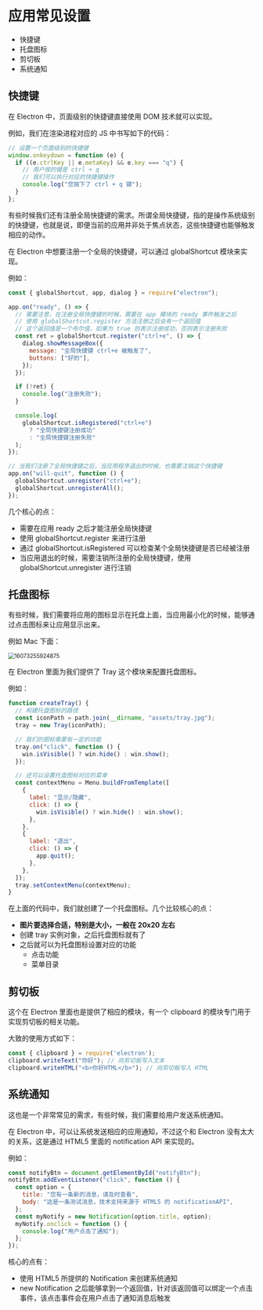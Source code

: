 # 应用常见设置

- 快捷键
- 托盘图标
- 剪切板
- 系统通知



## 快捷键

在 Electron 中，页面级别的快捷键直接使用 DOM 技术就可以实现。

例如，我们在渲染进程对应的 JS 中书写如下的代码：

```js
// 设置一个页面级别的快捷键
window.onkeydown = function (e) {
  if ((e.ctrlKey || e.metaKey) && e.key === "q") {
    // 用户按的键是 ctrl + q
    // 我们可以执行对应的快捷键操作
    console.log("您按下了 ctrl + q 键");
  }
};
```



有些时候我们还有注册全局快捷键的需求。所谓全局快捷键，指的是操作系统级别的快捷键，也就是说，即便当前的应用并非处于焦点状态，这些快捷键也能够触发相应的动作。

在 Electron 中想要注册一个全局的快捷键，可以通过 globalShortcut 模块来实现。

例如：

```js
const { globalShortcut, app, dialog } = require("electron");

app.on("ready", () => {
  // 需要注意，在注册全局快捷键的时候，需要在 app 模块的 ready 事件触发之后
  // 使用 globalShortcut.register 方法注册之后会有一个返回值
  // 这个返回值是一个布尔值，如果为 true 则表示注册成功，否则表示注册失败
  const ret = globalShortcut.register("ctrl+e", () => {
    dialog.showMessageBox({
      message: "全局快捷键 ctrl+e 被触发了",
      buttons: ["好的"],
    });
  });

  if (!ret) {
    console.log("注册失败");
  }

  console.log(
    globalShortcut.isRegistered("ctrl+e")
      ? "全局快捷键注册成功"
      : "全局快捷键注册失败"
  );
});

// 当我们注册了全局快捷键之后，当应用程序退出的时候，也需要注销这个快捷键
app.on("will-quit", function () {
  globalShortcut.unregister("ctrl+e");
  globalShortcut.unregisterAll();
});
```

几个核心的点：

- 需要在应用 ready 之后才能注册全局快捷键
- 使用 globalShortcut.register 来进行注册
- 通过 globalShortcut.isRegistered 可以检查某个全局快捷键是否已经被注册
- 当应用退出的时候，需要注销所注册的全局快捷键，使用 globalShortcut.unregister 进行注销



## 托盘图标

有些时候，我们需要将应用的图标显示在托盘上面，当应用最小化的时候，能够通过点击图标来让应用显示出来。

例如 Mac 下面：

<img src="https://xiejie-typora.oss-cn-chengdu.aliyuncs.com/2023-12-19-082635.jpg" alt="16073255924875" style="zoom:80%;" />

在 Electron 里面为我们提供了 Tray 这个模块来配置托盘图标。

例如：

```js
function createTray() {
  // 构建托盘图标的路径
  const iconPath = path.join(__dirname, "assets/tray.jpg");
  tray = new Tray(iconPath);

  // 我们的图标需要有一定的功能
  tray.on("click", function () {
    win.isVisible() ? win.hide() : win.show();
  });

  // 还可以设置托盘图标对应的菜单
  const contextMenu = Menu.buildFromTemplate([
    {
      label: "显示/隐藏",
      click: () => {
        win.isVisible() ? win.hide() : win.show();
      },
    },
    {
      label: "退出",
      click: () => {
        app.quit();
      },
    },
  ]);
  tray.setContextMenu(contextMenu);
}
```

在上面的代码中，我们就创建了一个托盘图标。几个比较核心的点：

- **图片要选择合适，特别是大小，一般在 20x20 左右**
- 创建 tray 实例对象，之后托盘图标就有了
- 之后就可以为托盘图标设置对应的功能
  - 点击功能
  - 菜单目录



## 剪切板

这个在 Electron 里面也是提供了相应的模块，有一个 clipboard 的模块专门用于实现剪切板的相关功能。

大致的使用方式如下：

```js
const { clipboard } = require('electron');
clipboard.writeText("你好"); // 向剪切板写入文本
clipboard.writeHTML("<b>你好HTML</b>"); // 向剪切板写入 HTML
```



## 系统通知

这也是一个非常常见的需求，有些时候，我们需要给用户发送系统通知。

在 Electron 中，可以让系统发送相应的应用通知，不过这个和 Electron 没有太大的关系，这是通过 HTML5 里面的 notification API 来实现的。

例如：

```js
const notifyBtn = document.getElementById("notifyBtn");
notifyBtn.addEventListener("click", function () {
  const option = {
    title: "您有一条新的消息，请及时查看",
    body: "这是一条测试消息，技术支持来源于 HTML5 的 notificationAPI",
  };
  const myNotify = new Notification(option.title, option);
  myNotify.onclick = function () {
    console.log("用户点击了通知");
  };
});
```

核心的点有：

- 使用 HTML5 所提供的 Notification 来创建系统通知
- new Notification 之后能够拿到一个返回值，针对该返回值可以绑定一个点击事件，该点击事件会在用户点击了通知消息后触发
